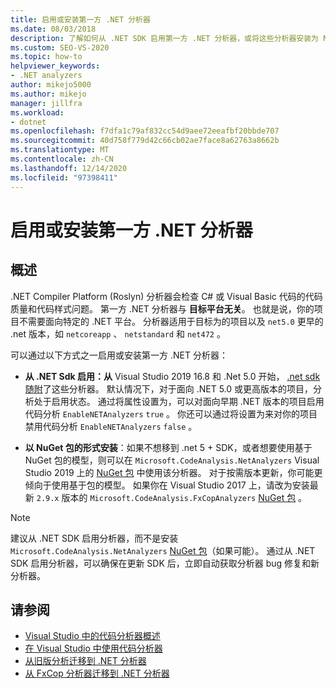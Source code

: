 ```yaml
---
title: 启用或安装第一方 .NET 分析器
ms.date: 08/03/2018
description: 了解如何从 .NET SDK 启用第一方 .NET 分析器，或将这些分析器安装为 NuGet 包。
ms.custom: SEO-VS-2020
ms.topic: how-to
helpviewer_keywords:
- .NET analyzers
author: mikejo5000
ms.author: mikejo
manager: jillfra
ms.workload:
- dotnet
ms.openlocfilehash: f7dfa1c79af832cc54d9aee72eeafbf20bbde707
ms.sourcegitcommit: 40d758f779d42c66cb02ae7face8a62763a8662b
ms.translationtype: MT
ms.contentlocale: zh-CN
ms.lasthandoff: 12/14/2020
ms.locfileid: "97398411"
---
```

# <a name="enable-or-install-first-party-net-analyzers"></a>启用或安装第一方 .NET 分析器

## <a name="overview"></a>概述

.NET Compiler Platform (Roslyn) 分析器会检查 C# 或 Visual Basic 代码的代码质量和代码样式问题。 第一方 .NET 分析器与 **目标平台无关**。 也就是说，你的项目不需要面向特定的 .NET 平台。 分析器适用于目标为的项目以及 `net5.0` 更早的 .net 版本，如 `netcoreapp` 、 `netstandard` 和 `net472` 。

可以通过以下方式之一启用或安装第一方 .NET 分析器：

- **从 .NET Sdk 启用：从** Visual Studio 2019 16.8 和 .Net 5.0 开始， [.net sdk 随附](/dotnet/fundamentals/code-analysis/overview)了这些分析器。 默认情况下，对于面向 .NET 5.0 或更高版本的项目，分析处于启用状态。 通过将属性设置为，可以对面向早期 .NET 版本的项目启用代码分析 `EnableNETAnalyzers` `true` 。 你还可以通过将设置为来对你的项目禁用代码分析 `EnableNETAnalyzers` `false` 。

- **以 NuGet 包的形式安装**：如果不想移到 .net 5 + SDK，或者想要使用基于 NuGet 包的模型，则可以在 `Microsoft.CodeAnalysis.NetAnalyzers` Visual Studio 2019 上的 [NuGet 包](https://www.nuget.org/packages/Microsoft.CodeAnalysis.NetAnalyzers) 中使用该分析器。  对于按需版本更新，你可能更倾向于使用基于包的模型。 如果你在 Visual Studio 2017 上，请改为安装最新 `2.9.x` 版本的 `Microsoft.CodeAnalysis.FxCopAnalyzers` [NuGet 包](https://www.nuget.org/packages/Microsoft.CodeAnalysis.FxCopAnalyzers/) 。

> [!NOTE]
> 建议从 .NET SDK 启用分析器，而不是安装 `Microsoft.CodeAnalysis.NetAnalyzers` [NuGet 包](https://www.nuget.org/packages/Microsoft.CodeAnalysis.NetAnalyzers)（如果可能）。 通过从 .NET SDK 启用分析器，可以确保在更新 SDK 后，立即自动获取分析器 bug 修复和新分析器。

## <a name="see-also"></a>请参阅

- [Visual Studio 中的代码分析器概述](roslyn-analyzers-overview.md)
- [在 Visual Studio 中使用代码分析器](use-roslyn-analyzers.md)
- [从旧版分析迁移到 .NET 分析器](migrate-from-legacy-analysis-to-net-analyzers.md)
- [从 FxCop 分析器迁移到 .NET 分析器](migrate-from-fxcop-analyzers-to-net-analyzers.md)
